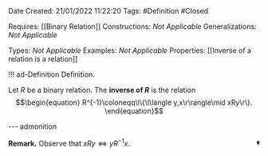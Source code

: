 <br />
<br />

Date Created: 21/01/2022 11:22:20
Tags: #Definition #Closed 

Requires: [[Binary Relation]]
Constructions: _Not Applicable_
Generalizations: _Not Applicable_

Types: _Not Applicable_
Examples: _Not Applicable_ 
Properties: [[Inverse of a relation is a relation]]

!!! ad-Definition Definition.

Let $R$ be a binary relation. The **inverse of $R$** is the relation
$$\begin{equation}
    R^{-1}\coloneqq\l\{\l\langle y,x\r\rangle\mid xRy\r\}.
\end{equation}$$

--- admonition

**Remark.** Observe that $xRy\Leftrightarrow yR^{-1}x$.<span style="float:right;">$\blacklozenge$</span>
